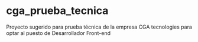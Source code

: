 # cga_prueba_tecnica
Proyecto sugerido para prueba técnica de la empresa CGA tecnologies para optar al puesto de Desarrollador Front-end
